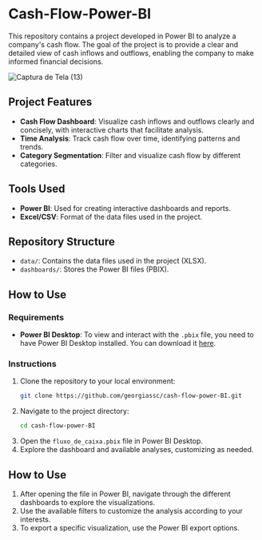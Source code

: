 # Cash-Flow-Power-BI

This repository contains a project developed in Power BI to analyze a company's cash flow. The goal of the project is to provide a clear and detailed view of cash inflows and outflows, enabling the company to make informed financial decisions.

![Captura de Tela (13)](https://github.com/user-attachments/assets/3ea5b794-0aee-406b-97c4-05d6c3755b55)

## Project Features

- **Cash Flow Dashboard**: Visualize cash inflows and outflows clearly and concisely, with interactive charts that facilitate analysis.
- **Time Analysis**: Track cash flow over time, identifying patterns and trends.
- **Category Segmentation**: Filter and visualize cash flow by different categories.

## Tools Used

- **Power BI**: Used for creating interactive dashboards and reports.
- **Excel/CSV**: Format of the data files used in the project.

## Repository Structure

- `data/`: Contains the data files used in the project (XLSX).
- `dashboards/`: Stores the Power BI files (PBIX).

## How to Use

### Requirements

- **Power BI Desktop**: To view and interact with the `.pbix` file, you need to have Power BI Desktop installed. You can download it [here](https://powerbi.microsoft.com/desktop/).

### Instructions

1. Clone the repository to your local environment:
   ```bash
   git clone https://github.com/georgiassc/cash-flow-power-BI.git
   ```
2. Navigate to the project directory:
   ```bash
   cd cash-flow-power-BI
   ```
3. Open the `fluxo_de_caixa.pbix` file in Power BI Desktop.
4. Explore the dashboard and available analyses, customizing as needed.

## How to Use

1. After opening the file in Power BI, navigate through the different dashboards to explore the visualizations.
2. Use the available filters to customize the analysis according to your interests.
3. To export a specific visualization, use the Power BI export options.

